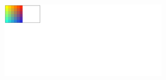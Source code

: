 ![Screenshot](https://github.com/AnneDupin/Pop_it_Canvas/blob/main/Pop_It_Canvas/FireShot%20Capture%20068%20-%20Canvas%20Cours%20-%20127.0.0.1.png)
